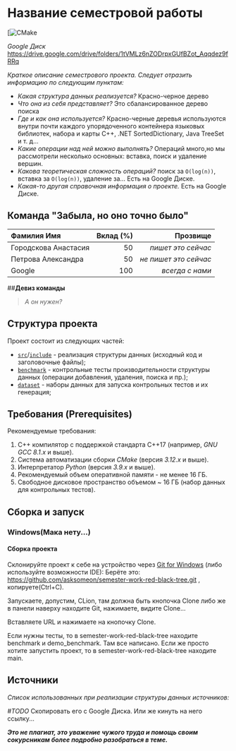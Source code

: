 # Название семестровой работы

[![CMake](https://github.com/asksomeon/semester-work-red-black-tree/actions/workflows/cmake.yml)

_Google Диск_ https://drive.google.com/drive/folders/1tVMLz6nZODrpxGUfBZot_Aqqdez9fRRq


_Краткое описание семестрового проекта. Следует отразить информацию по следующим пунктам:_

- _Какая структура данных реализуется?_
  Красно-черное дерево
- _Что она из себя представляет?_
  Это сбалансированное дерево поиска
- _Где и как она используется?_
  Красно-черные деревья используются внутри почти каждого упорядоченного контейнера языковых библиотек, набора и карты C++, .NET SortedDictionary, Java TreeSet и т. д...
- _Какие операции над ней можно выполнять?_
  Операций много,но мы рассмотрели несколько основных: вставка, поиск и удаление вершин.
- _Какова теоретическая сложность операций?_
  поиск за `O(log(n))`, вставка за `O(log(n))`, удаление за... Есть на Google Диске.
- _Какая-то другая справочная информация о проекте._
  Есть на Google Диске.

## Команда "Забыла, но оно точно было"

| Фамилия Имя   | Вклад (%) | Прозвище              |
| :---          |   ---:    |  ---:                 |
| Городскова Анастасия   |50        |  _пишет это сейчас_               |
| Петрова Александра|50       |  _не пишет это сейчас_ |
| Google | 100        |  _всегда с нами_         |


##**Девиз команды**

> _А он нужен?_

## Структура проекта

Проект состоит из следующих частей:

- [`src`](src)/[`include`](include) - реализация структуры данных (исходный код и заголовочные файлы);
- [`benchmark`](benchmark) - контрольные тесты производительности структуры данных (операции добавления, удаления,
  поиска и пр.);
- [`dataset`](dataset) - наборы данных для запуска контрольных тестов и их генерация;

## Требования (Prerequisites)


 Рекомендуемые требования:

1. С++ компилятор c поддержкой стандарта C++17 (например, _GNU GCC 8.1.x_ и выше).
2. Система автоматизации сборки _CMake_ (версия _3.12.x_ и выше).
3. Интерпретатор _Python_ (версия _3.9.x_ и выше).
4. Рекомендуемый объем оперативной памяти - не менее 16 ГБ.
5. Свободное дисковое пространство объемом ~ 16 ГБ (набор данных для контрольных тестов).

## Сборка и запуск


### Windows(Мака нету...)

#### Сборка проекта

Склонируйте проект к себе на устройство через [Git for Windows](https://gitforwindows.org/) (либо используйте
возможности IDE):
Берёте это: https://github.com/asksomeon/semester-work-red-black-tree.git , 
копируете(Ctrl+С).

Запускаете, допустим, CLion, там должна быть кнопочка 
Clone либо же в панели наверху находите Git, нажимаете, видите Clone... 

Вставляете URL и нажимаете на кнопочку Clone.

Если нужны тесты, то в semester-work-red-black-tree находите benchmark и demo_benchmark.
Там все написано. Если же просто хотите запустить проект, то в semester-work-red-black-tree находите
main.
## Источники

_Список использованных при реализации структуры данных источников:_

_#TODO_ Скопировать его с Google Диска. Или же кинуть на него ссылку...

_**Это не плагиат, это уважение чужого труда и помощь своим сокурсникам более подробно разобраться в теме.**_
